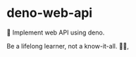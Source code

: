 # deno-web-api
🔭 Implement web API using deno.


<!-- INSPIRATIONAL_QUOTE_START -->
Be a lifelong learner, not a know-it-all.
🧑‍💻,
<!-- INSPIRATIONAL_QUOTE_END -->
